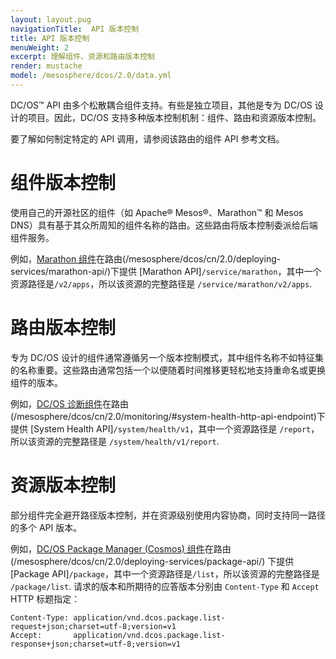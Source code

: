 ```yaml
---
layout: layout.pug
navigationTitle:  API 版本控制
title: API 版本控制
menuWeight: 2
excerpt: 理解组件、资源和路由版本控制
render: mustache
model: /mesosphere/dcos/2.0/data.yml
---
```


DC/OS&trade; API 由多个松散耦合组件支持。有些是独立项目，其他是专为 DC/OS 设计的项目。因此，DC/OS 支持多种版本控制机制：组件、路由和资源版本控制。

要了解如何制定特定的 API 调用，请参阅该路由的组件 API 参考文档。

# 组件版本控制

使用自己的开源社区的组件（如 Apache&reg; Mesos&reg;、Marathon&trade; 和 Mesos DNS）具有基于其众所周知的组件名称的路由。这些路由将版本控制委派给后端组件服务。

例如，[Marathon 组件](/mesosphere/dcos/cn/2.0/overview/architecture/components/#marathon)在路由(/mesosphere/dcos/cn/2.0/deploying-services/marathon-api/)下提供 [Marathon API]`/service/marathon`，其中一个资源路径是`/v2/apps`，所以该资源的完整路径是 `/service/marathon/v2/apps`.

# 路由版本控制

专为 DC/OS 设计的组件通常遵循另一个版本控制模式，其中组件名称不如特征集的名称重要。这些路由通常包括一个以便随着时间推移更轻松地支持重命名或更换组件的版本。

例如，[DC/OS 诊断组件](/mesosphere/dcos/cn/2.0/overview/architecture/components/#dcos-diagnostics)在路由(/mesosphere/dcos/cn/2.0/monitoring/#system-health-http-api-endpoint)下提供 [System Health API]`/system/health/v1`，其中一个资源路径是 `/report`，所以该资源的完整路径是 `/system/health/v1/report`.

# 资源版本控制

部分组件完全避开路径版本控制，并在资源级别使用内容协商，同时支持同一路径的多个 API 版本。

例如，[DC/OS Package Manager (Cosmos) 组件](/mesosphere/dcos/cn/2.0/overview/architecture/components/#dcos-package-manager)在路由(/mesosphere/dcos/cn/2.0/deploying-services/package-api/) 下提供 [Package API]`/package`，其中一个资源路径是`/list`，所以该资源的完整路径是 `/package/list`. 请求的版本和所期待的应答版本分别由 `Content-Type` 和 `Accept` HTTP 标题指定：

```text
Content-Type: application/vnd.dcos.package.list-request+json;charset=utf-8;version=v1
Accept:       application/vnd.dcos.package.list-response+json;charset=utf-8;version=v1
```
